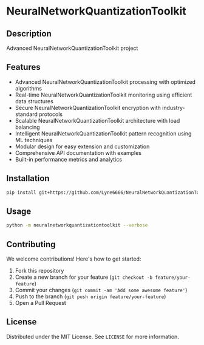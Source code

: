 # NeuralNetworkQuantizationToolkit

## Description

Advanced NeuralNetworkQuantizationToolkit project

## Features

- Advanced NeuralNetworkQuantizationToolkit processing with optimized algorithms
- Real-time NeuralNetworkQuantizationToolkit monitoring using efficient data structures
- Secure NeuralNetworkQuantizationToolkit encryption with industry-standard protocols
- Scalable NeuralNetworkQuantizationToolkit architecture with load balancing
- Intelligent NeuralNetworkQuantizationToolkit pattern recognition using ML techniques
- Modular design for easy extension and customization
- Comprehensive API documentation with examples
- Built-in performance metrics and analytics
## Installation

```bash
pip install git+https://github.com/Lyne6666/NeuralNetworkQuantizationToolkit.git
```

## Usage

```bash
python -m neuralnetworkquantizationtoolkit --verbose
```

## Contributing

We welcome contributions! Here's how to get started:

1. Fork this repository
2. Create a new branch for your feature (`git checkout -b feature/your-feature`)
3. Commit your changes (`git commit -am 'Add some awesome feature'`)
4. Push to the branch (`git push origin feature/your-feature`)
5. Open a Pull Request

## License

Distributed under the MIT License. See `LICENSE` for more information.
